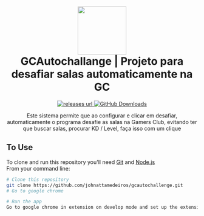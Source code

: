 <span id="top"></span>
<h1 align="center">
  <img src="https://pbs.twimg.com/profile_images/1532401372024512514/4x4Cr0j4_400x400.jpg" width="128" />
  <br> GCAutochallange | Projeto para desafiar salas automaticamente na GC
</h1>

<p align="center">
<!-- Version -->
  <a href="https://github.com/johnattamedeiros/gcautochallenge/releases" target="_blank" rel="noopener noreferrer">
     <img alt="releases url" src="https://img.shields.io/github/v/release/johnattamedeiros/gcautochallenge?style=for-the-badge&labelColor=1C1E26&color=2ea043"/>
  </a>
  <!-- Downloads -->
  <a href="https://github.com/johnattamedeiros/gcautochallenge/releases" target="_blank" rel="noopener noreferrer">
    <img alt="GitHub Downloads" src="https://img.shields.io/github/downloads/johnattamedeiros/gcautochallenge/total?style=for-the-badge&labelColor=1C1E26&color=2ea043">
  </a>
  <!-- Issues -->
  <!-- <a href="https://github.com/johnattamedeiros/gcautochallenge/issues?q=is%3Aissue+is%3Aopen+sort%3Aupdated-desc" target="_blank">
    <img alt="GitHub issues" src="https://img.shields.io/github/issues/johnattamedeiros/gcautochallenge?style=for-the-badge&labelColor=1C1E26">
  </a> -->
</p>

<div align="center">

  Este sistema permite que ao configurar e clicar em desafiar, automaticamente o programa desafie as salas na Gamers Club, evitando ter que buscar salas, procurar KD / Level, faça isso com um clique<br>
  
 
</div>

## To Use

To clone and run this repository you'll need [Git](https://git-scm.com) and [Node.js](https://nodejs.org/en/download) \
From your command line:

```bash
# Clone this repository
git clone https://github.com/johnattamedeiros/gcautochallenge.git
# Go to google chrome

# Run the app
Go to google chrome in extension on develop mode and set up the extension, is just set the project folder



